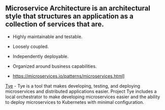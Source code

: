 ## **Microservice Architecture** is an architectural style that structures an application as a collection of services that are. 
  * Highly maintainable and testable. 
  * Loosely coupled. 
  * Independently deployable. 
  * Organized around business capabilities.

* https://microservices.io/patterns/microservices.html]

[Tye](https://github.com/dotnet/tye) - Tye is a tool that makes developing, testing, and deploying microservices and distributed applications easier. Project Tye includes a local orchestrator to make developing microservices easier and the ability to deploy microservices to Kubernetes with minimal configuration.
